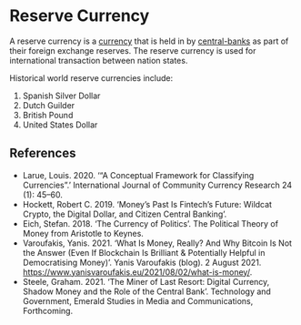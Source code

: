 # Reserve Currency
 A reserve currency is a [currency](currency.md) that is held in by [central-banks](central-banks.md) as part of their foreign exchange reserves. The reserve currency is used for international transaction between nation states.

Historical world reserve currencies include:

1. Spanish Silver Dollar
2. Dutch Guilder
3. British Pound
4. United States Dollar

## References

* Larue, Louis. 2020. ‘“A Conceptual Framework for Classifying Currencies”.’ International Journal of Community Currency Research 24 (1): 45–60.
* Hockett, Robert C. 2019. ‘Money’s Past Is Fintech’s Future: Wildcat Crypto, the Digital Dollar, and Citizen Central Banking’.
* Eich, Stefan. 2018. ‘The Currency of Politics’. The Political Theory of Money from Aristotle to Keynes.
* Varoufakis, Yanis. 2021. ‘What Is Money, Really? And Why Bitcoin Is Not the Answer (Even If Blockchain Is Brilliant & Potentially Helpful in Democratising Money)’. Yanis Varoufakis (blog). 2 August 2021. https://www.yanisvaroufakis.eu/2021/08/02/what-is-money/.
* Steele, Graham. 2021. ‘The Miner of Last Resort: Digital Currency, Shadow Money and the Role of the Central Bank’. Technology and Government, Emerald Studies in Media and Communications, Forthcoming.